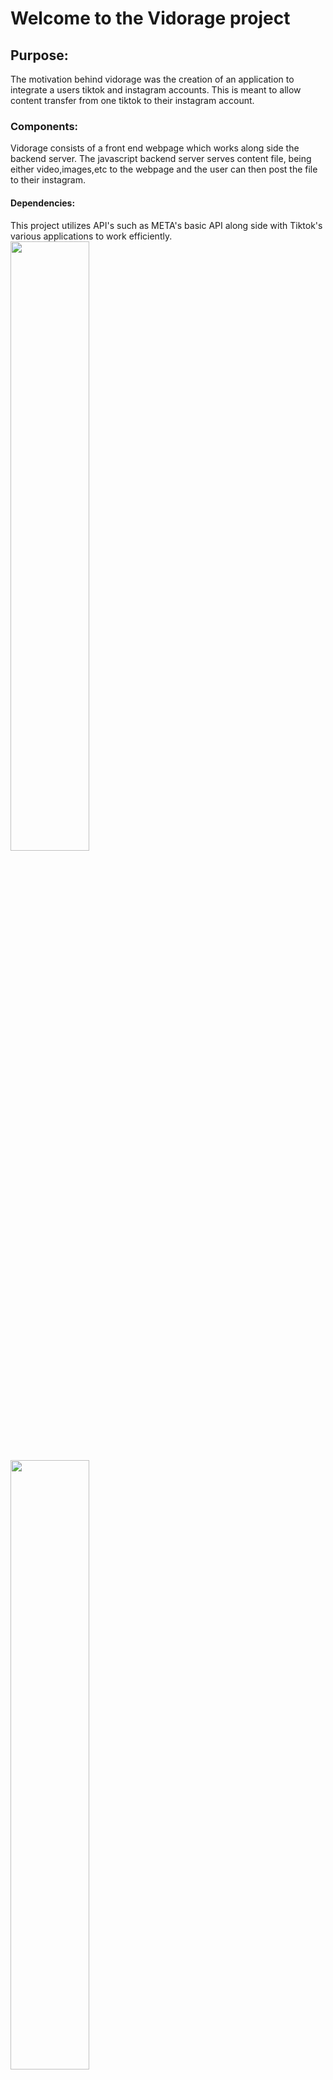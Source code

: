 <h1>
  Welcome to the Vidorage project
</h1>

<div>
  <h2>
    Purpose:
  </h2>
  <p>
    The motivation behind vidorage was the creation of an application to integrate a users tiktok and instagram accounts. This is meant to allow content transfer from one tiktok to their instagram account.
  </p>
</div>

<div>
  <h3>
    Components:
  </h3>
  <p>
    Vidorage consists of a front end webpage which works along side the backend server. The javascript backend server serves content file, being either video,images,etc to the webpage and the user can then post the file to their instagram.
  </p>
</div>
<div>
  <h4>
    Dependencies:
  </h4>
  <p>
    This project utilizes API's such as META's basic API along side with Tiktok's various applications to work efficiently.
  <img height=50% width=50% src='https://sf-static.tiktokcdn.com/obj/eden-sg/uhtyvueh7nulogpoguhm/tiktok-icon2.png'>
  <img height=50% width=50% src='https://upload.wikimedia.org/wikipedia/commons/thumb/9/95/Instagram_logo_2022.svg/1200px-Instagram_logo_2022.svg.png'>
  </p>
</div>
